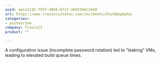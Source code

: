 ```yaml
---
uuid: aeca111b-f5bf-4056-b717-ab9159dc24e0
url: https://www.traviscistatus.com/incidents/khzk8bg4p9sy
categories:
- postmortem
company: TravisCI
product: ""

---
```


A configuration issue (incomplete password rotation) led to "leaking" VMs, leading to elevated build queue times.
